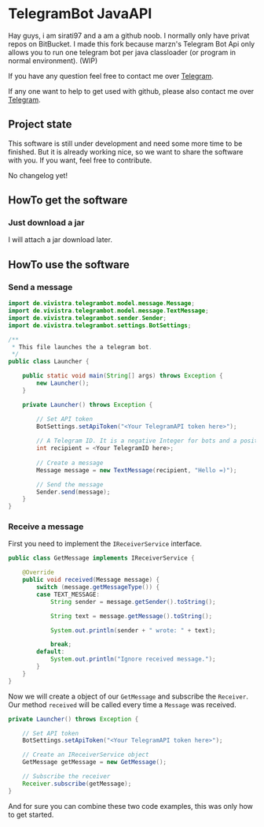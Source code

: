 # TelegramBot JavaAPI

Hay guys, i am sirati97 and a am a github noob. I normally only have privat repos on BitBucket.
I made this fork because marzn's Telegram Bot Api only allows you to run one telegram bot per java classloader (or program in normal environment). (WIP)

If you have any question feel free to contact me over [Telegram](http://telegram.me/thesirati97).

If any one want to help to get used with github, please also contact me over [Telegram](http://telegram.me/thesirati97).

## Project state

This software is still under development and need some more time to be finished. But it is already working nice, so we want to share the software with you. If you want, feel free to contribute.

No changelog yet!

## HowTo get the software

### Just download a jar

I will attach a jar download later. 

## HowTo use the software

### Send a message

```java
import de.vivistra.telegrambot.model.message.Message;
import de.vivistra.telegrambot.model.message.TextMessage;
import de.vivistra.telegrambot.sender.Sender;
import de.vivistra.telegrambot.settings.BotSettings;

/**
 * This file launches the a telegram bot.
 */
public class Launcher {

	public static void main(String[] args) throws Exception {
		new Launcher();
	}

	private Launcher() throws Exception {

		// Set API token
		BotSettings.setApiToken("<Your TelegramAPI token here>");
		
		// A Telegram ID. It is a negative Integer for bots and a positive Integer for humans.
		int recipient = <Your TelegramID here>;
		
		// Create a message
		Message message = new TextMessage(recipient, "Hello =)");

		// Send the message
		Sender.send(message);
	}
}
```

### Receive a message

First you need to implement the `IReceiverService` interface.

```java
public class GetMessage implements IReceiverService {

	@Override
	public void received(Message message) {
		switch (message.getMessageType()) {
		case TEXT_MESSAGE:
			String sender = message.getSender().toString();

			String text = message.getMessage().toString();

			System.out.println(sender + " wrote: " + text);

			break;
		default:
			System.out.println("Ignore received message.");
		}
	}
}
```

Now we will create a object of our `GetMessage` and subscribe the `Receiver`. Our method `received` will be called every time a `Message` was received.

```java
private Launcher() throws Exception {

	// Set API token
	BotSettings.setApiToken("<Your TelegramAPI token here>");

	// Create an IReceiverService object
	GetMessage getMessage = new GetMessage();

	// Subscribe the receiver
	Receiver.subscribe(getMessage);
}
```

And for sure you can combine these two code examples, this was only how to get started.
